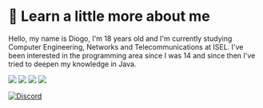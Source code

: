 # 👋 Learn a little more about me
Hello, my name is Diogo, I'm 18 years old and I'm currently studying Computer Engineering, Networks and Telecommunications at ISEL.
I've been interested in the programming area since I was 14 and since then I've tried to deepen my knowledge in Java.

![](https://img.shields.io/badge/HTML5-E34F26?style=for-the-badge&logo=html5&logoColor=white) ![](https://img.shields.io/badge/CSS3-1572B6?style=for-the-badge&logo=css3&logoColor=white) ![](https://img.shields.io/badge/Java-ED8B00?style=for-the-badge&logo=java&logoColor=white) ![](https://img.shields.io/badge/C-00599C?style=for-the-badge&logo=c&logoColor=white)

[![Discord](https://img.shields.io/badge/Discord-7289DA?style=for-the-badge&logo=discord&logoColor=white)](https://discord.com/users/261565675372281856)

<!---
diogodelima/diogodelima is a ✨ special ✨ repository because its README.md (this file) appears on your GitHub profile.
You can click the Preview link to take a look at your changes.
--->
